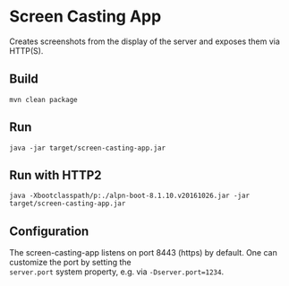 # Screen Casting App
Creates screenshots from the display of the server and exposes them via HTTP(S).

## Build 
```
mvn clean package
```

## Run
```
java -jar target/screen-casting-app.jar
```

## Run with HTTP2
```
java -Xbootclasspath/p:./alpn-boot-8.1.10.v20161026.jar -jar target/screen-casting-app.jar
```

## Configuration

The screen-casting-app listens on port 8443 (https) by default. One can customize the port by setting the  
`server.port` system property, e.g. via `-Dserver.port=1234`. 
